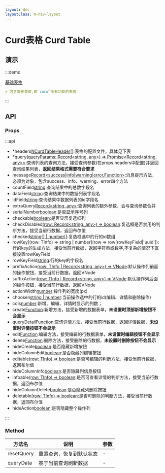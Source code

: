```yaml
---
layout: doc
layoutClass: m-nav-layout
---
```


# Curd表格 Curd Table

## 演示

:::demo

[基础表格](../demo/curdTable/CurdTable1.vue)

```markdown
> 包含增删查改,即`curd`所有功能的表格
```

:::

## API

### Props

:::api

- *headers[NCurdTableHeader[]](-):表格的配置文件，具体见下表
- *query[(queryParams: Record<string, any>) => Promise<Record<string, any>>](-):查询列表的查询方法，接受查询参数(在props.headers中配置)并返回查询结果列表，**返回结果格式需要符合要求** 
- message[Record<success|info|warning|error,Function>](-):消息提示方法，必须为对象，包含success、info、warning、error四个方法
- countField[string]('count'):查询结果中的总数字段名
- dataField[string]('data'):查询结果中的数据列表字段名
- idField[string]('uuid'):查询结果中数据列表的id字段名
- extraQuery[Record<string, any>]({}):查询列表的额外参数，会与查询参数合并
- serialNumber[boolean](false):是否显示序号列
- checkable[boolean](false):是否显示复选框列
- checkDisabled[(row: Record<string, any>) => boolean](false):复选框是否禁用的判断方法，接受当前行数据，返回布尔值
- checked[string[] | number[]]([]):复选框选中的行的id数组
- rowKey[(row: TInfo) => string | number](row => row[rowKeyField|'uuid']):行的key的生成方法，接受当前行数据，返回字符串或数字,不复杂的情况下直接设置rowKeyField
- rowKeyField[string]('uuid'):行的key的字段名
- prefixAction[(row: TInfo | Record<string, any>) => VNode](undefined):默认操作列前面的操作按钮，接受当前行数据，返回VNode
- suffixAction[(row: TInfo | Record<string, any>) => VNode](undefined):默认操作列后面的操作按钮，接受当前行数据，返回VNode
- actionWidth[number]('auto'):操作列的宽度(px)
- choosen[string | number]():当前操作选中的行的id(编辑、详情和删除操作)
- cols[number](1):新增、编辑、详情时显示的列数；
- create[Function](undefined):新增方法，接受新增的数据表单，**未设置时顶部新增按钮不会显示**
- queryDetail[Function](undefined):查询详情方法，接受当前行数据，返回详情数据，**未设置时详情按钮不会显示**
- edit[Function](undefined):编辑方法，接受编辑的行数据表单，**未设置时编辑按钮不会显示**
- delete[Function](undefined):删除方法，接受删除的行数据，**未设置时删除按钮不会显示**
- hideCreate[boolean](false):是否隐藏新增按钮
- hideColumnEdit[boolean](false):是否隐藏列编辑按钮
- editable[(row: TInfo) => boolean](false):是否可编辑的判断方法，接受当前行数据，返回布尔值
- hideColumnInfo[boolean](false):是否隐藏列信息按钮
- infoable[(row: TInfo) => boolean](false):是否可查看详情的判断方法，接受当前行数据，返回布尔值
- hideColumnDelete[boolean](false):是否隐藏列删除按钮
- deletable[(row: TInfo) => boolean](false):是否可删除的判断方法，接受当前行数据，返回布尔值
- hideAction[boolean](false):是否隐藏整个操作列

:::

### Method

| 方法名     | 说明                     | 参数 |
| ---------- | ------------------------ | ---- |
| resetQuery | 重置查询，恢复到默认状态 | -    |
| queryData  | 基于当前查询刷新数据     | -    |